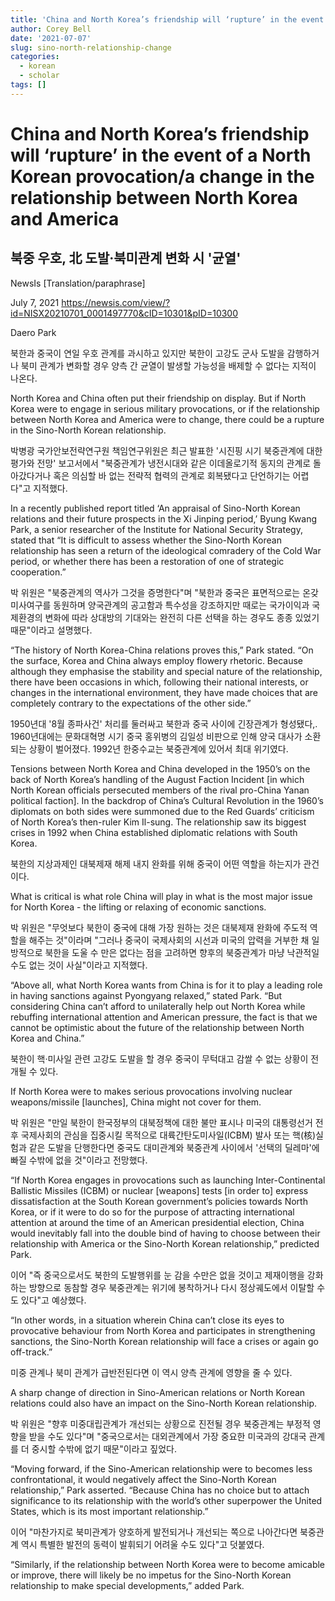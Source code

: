 ```yaml
---
title: 'China and North Korea’s friendship will ‘rupture’ in the event of a North Korean provocation'
author: Corey Bell
date: '2021-07-07'
slug: sino-north-relationship-change
categories:
  - korean
  - scholar
tags: []
---
```

# China and North Korea’s friendship will ‘rupture’ in the event of a North Korean provocation/a change in the relationship between North Korea and America 

## 북중 우호, 北 도발·북미관계 변화 시 '균열'
NewsIs [Translation/paraphrase]

July 7, 2021
https://newsis.com/view/?id=NISX20210701_0001497770&cID=10301&pID=10300

Daero Park

북한과 중국이 연일 우호 관계를 과시하고 있지만 북한이 고강도 군사 도발을 감행하거나 북미 관계가 변화할 경우 양측 간 균열이 발생할 가능성을 배제할 수 없다는 지적이 나온다.

North Korea and China often put their friendship on display. But if North Korea were to engage in serious military provocations, or if the relationship between North Korea and America were to change, there could be a rupture in the Sino-North Korean relationship.   

박병광 국가안보전략연구원 책임연구위원은 최근 발표한 '시진핑 시기 북중관계에 대한 평가와 전망' 보고서에서 "북중관계가 냉전시대와 같은 이데올로기적 동지의 관계로 돌아갔다거나 혹은 의심할 바 없는 전략적 협력의 관계로 회복됐다고 단언하기는 어렵다"고 지적했다.

In a recently published report titled ‘An appraisal of Sino-North Korean relations and their future prospects in the Xi Jinping period,’ Byung Kwang Park, a senior researcher of the Institute for National Security Strategy, stated that “It is difficult to assess whether the Sino-North Korean relationship has seen a return of the ideological comradery of the Cold War period, or whether there has been a restoration of one of strategic cooperation.” 

박 위원은 "북중관계의 역사가 그것을 증명한다"며 "북한과 중국은 표면적으로는 온갖 미사여구를 동원하며 양국관계의 공고함과 특수성을 강조하지만 때로는 국가이익과 국제환경의 변화에 따라 상대방의 기대와는 완전히 다른 선택을 하는 경우도 종종 있었기 때문"이라고 설명했다.

“The history of North Korea-China relations proves this,” Park stated. “On the surface, Korea and China always employ flowery rhetoric. Because although they emphasise the stability and special nature of the relationship, there have been occasions in which, following their national interests, or changes in the international environment, they have made choices that are completely contrary to the expectations of the other side.”

1950년대 '8월 종파사건' 처리를 둘러싸고 북한과 중국 사이에 긴장관계가 형성됐다,. 1960년대에는 문화대혁명 시기 중국 홍위병의 김일성 비판으로 인해 양국 대사가 소환되는 상황이 벌어졌다. 1992년 한중수교는 북중관계에 있어서 최대 위기였다.

Tensions between North Korea and China developed in the 1950’s on the back of North Korea’s handling of the August Faction Incident [in which North Korean officials persecuted members of the rival pro-China Yanan political faction]. In the backdrop of China’s Cultural Revolution in the 1960’s diplomats on both sides were summoned due to the Red Guards’ criticism of North Korea’s then-ruler Kim Il-sung. The relationship saw its biggest crises in 1992 when China established diplomatic relations with South Korea. 

북한의 지상과제인 대북제재 해제 내지 완화를 위해 중국이 어떤 역할을 하는지가 관건이다.

What is critical is what role China will play in what is the most major issue for North Korea - the lifting or relaxing of economic sanctions. 

박 위원은 "무엇보다 북한이 중국에 대해 가장 원하는 것은 대북제재 완화에 주도적 역할을 해주는 것"이라며 "그러나 중국이 국제사회의 시선과 미국의 압력을 거부한 채 일방적으로 북한을 도울 수 만은 없다는 점을 고려하면 향후의 북중관계가 마냥 낙관적일 수도 없는 것이 사실"이라고 지적했다.

“Above all, what North Korea wants from China is for it to play a leading role in having sanctions against Pyongyang relaxed,” stated Park. “But considering China can’t afford to unilaterally help out North Korea while rebuffing international attention and American pressure, the fact is that we cannot be optimistic about the future of the relationship between North Korea and China.”

북한이 핵·미사일 관련 고강도 도발을 할 경우 중국이 무턱대고 감쌀 수 없는 상황이 전개될 수 있다.

If North Korea were to makes serious provocations involving nuclear weapons/missile [launches], China might not cover for them. 

박 위원은 "만일 북한이 한국정부의 대북정책에 대한 불만 표시나 미국의 대통령선거 전후 국제사회의 관심을 집중시킬 목적으로 대륙간탄도미사일(ICBM) 발사 또는 핵(核)실험과 같은 도발을 단행한다면 중국도 대미관계와 북중관계 사이에서 '선택의 딜레마'에 빠질 수밖에 없을 것"이라고 전망했다.

“If North Korea engages in provocations such as launching Inter-Continental Ballistic Missiles (ICBM) or nuclear [weapons] tests [in order to] express dissatisfaction at the South Korean government’s policies towards North Korea, or if it were to do so for the purpose of attracting international attention at around the time of an American presidential election, China would inevitably fall into the double bind of having to choose between their relationship with America or the Sino-North Korean relationship,” predicted Park. 

이어 "즉 중국으로서도 북한의 도발행위를 눈 감을 수만은 없을 것이고 제재이행을 강화하는 방향으로 동참할 경우 북중관계는 위기에 봉착하거나 다시 정상궤도에서 이탈할 수도 있다"고 예상했다.

“In other words, in a situation wherein China can’t close its eyes to provocative behaviour from North Korea and participates in strengthening sanctions, the Sino-North Korean relationship will face a crises or again go off-track.”

미중 관계나 북미 관계가 급반전된다면 이 역시 양측 관계에 영향을 줄 수 있다.

A sharp change of direction in Sino-American relations or North Korean relations could also have an impact on the Sino-North Korean relationship. 

박 위원은 "향후 미중대립관계가 개선되는 상황으로 진전될 경우 북중관계는 부정적 영향을 받을 수도 있다"며 "중국으로서는 대외관계에서 가장 중요한 미국과의 강대국 관계를 더 중시할 수밖에 없기 때문"이라고 짚었다.

“Moving forward, if the Sino-American relationship were to becomes less confrontational, it would negatively affect the Sino-North Korean relationship,” Park asserted. “Because China has no choice but to attach significance to its relationship with the world’s other superpower the United States, which is its most important relationship.”

이어 "마찬가지로 북미관계가 양호하게 발전되거나 개선되는 쪽으로 나아간다면 북중관계 역시 특별한 발전의 동력이 발휘되기 어려울 수도 있다"고 덧붙였다.

“Similarly, if the relationship between North Korea were to become amicable or improve, there will likely be no impetus for the Sino-North Korean relationship to make special developments,” added Park.